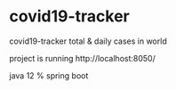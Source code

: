 # covid19-tracker
covid19-tracker total &amp; daily cases in world

project is running http://localhost:8050/


java 12 % spring boot
